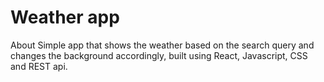 # Weather app

About
Simple app that shows the weather based on the search query and changes the background accordingly, built using React, Javascript, CSS and REST api.
